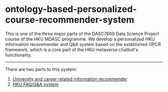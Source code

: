# ontology-based-personalized-course-recommender-system

This is one of the three major parts of the DASC7600 Data Science Project course of the HKU MDASC programme. We develop a personalized HKU information recommender and Q&A system based on the established OPCR framework, which is a core part of the HKU metaverse chatbot's functionality.

---

There are two parts to this system:
1. [University and career related information recommender](recommender/)
2. [HKU FAQ/Q&A system](faq/)
